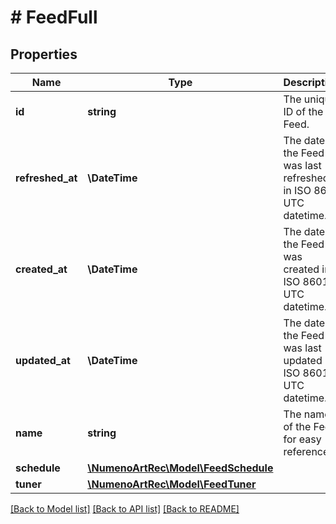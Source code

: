 # # FeedFull

## Properties

| Name             | Type                                                    | Description                                                    | Notes      |
| ---------------- | ------------------------------------------------------- | -------------------------------------------------------------- | ---------- |
| **id**           | **string**                                              | The unique ID of the Feed.                                     |
| **refreshed_at** | **\DateTime**                                           | The date the Feed was last refreshed in ISO 8601 UTC datetime. | [optional] |
| **created_at**   | **\DateTime**                                           | The date the Feed was created in ISO 8601 UTC datetime.        | [optional] |
| **updated_at**   | **\DateTime**                                           | The date the Feed was last updated in ISO 8601 UTC datetime.   | [optional] |
| **name**         | **string**                                              | The name of the Feed for easy reference.                       |
| **schedule**     | [**\NumenoArtRec\Model\FeedSchedule**](FeedSchedule.md) |                                                                | [optional] |
| **tuner**        | [**\NumenoArtRec\Model\FeedTuner**](FeedTuner.md)       |                                                                | [optional] |

[[Back to Model list]](../../README.md#models) [[Back to API list]](../../README.md#endpoints) [[Back to README]](../../README.md)
